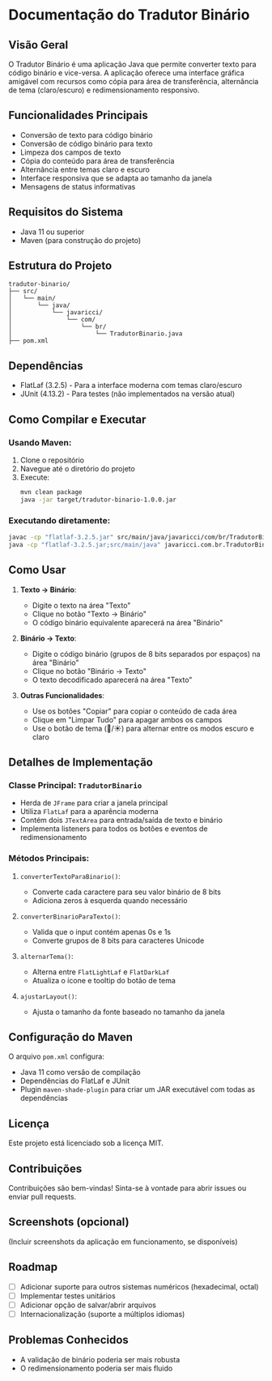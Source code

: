 # Documentação do Tradutor Binário

## Visão Geral
O Tradutor Binário é uma aplicação Java que permite converter texto para código binário e vice-versa. A aplicação oferece uma interface gráfica amigável com recursos como cópia para área de transferência, alternância de tema (claro/escuro) e redimensionamento responsivo.

## Funcionalidades Principais
- Conversão de texto para código binário
- Conversão de código binário para texto
- Limpeza dos campos de texto
- Cópia do conteúdo para área de transferência
- Alternância entre temas claro e escuro
- Interface responsiva que se adapta ao tamanho da janela
- Mensagens de status informativas

## Requisitos do Sistema
- Java 11 ou superior
- Maven (para construção do projeto)

## Estrutura do Projeto
```
tradutor-binario/
├── src/
│   └── main/
│       └── java/
│           └── javaricci/
│               └── com/
│                   └── br/
│                       └── TradutorBinario.java
├── pom.xml
```

## Dependências
- FlatLaf (3.2.5) - Para a interface moderna com temas claro/escuro
- JUnit (4.13.2) - Para testes (não implementados na versão atual)

## Como Compilar e Executar

### Usando Maven:
1. Clone o repositório
2. Navegue até o diretório do projeto
3. Execute:
   ```bash
   mvn clean package
   java -jar target/tradutor-binario-1.0.0.jar
   ```

### Executando diretamente:
```bash
javac -cp "flatlaf-3.2.5.jar" src/main/java/javaricci/com/br/TradutorBinario.java
java -cp "flatlaf-3.2.5.jar;src/main/java" javaricci.com.br.TradutorBinario
```

## Como Usar
1. **Texto → Binário**:
   - Digite o texto na área "Texto"
   - Clique no botão "Texto → Binário"
   - O código binário equivalente aparecerá na área "Binário"

2. **Binário → Texto**:
   - Digite o código binário (grupos de 8 bits separados por espaços) na área "Binário"
   - Clique no botão "Binário → Texto"
   - O texto decodificado aparecerá na área "Texto"

3. **Outras Funcionalidades**:
   - Use os botões "Copiar" para copiar o conteúdo de cada área
   - Clique em "Limpar Tudo" para apagar ambos os campos
   - Use o botão de tema (🌙/☀️) para alternar entre os modos escuro e claro

## Detalhes de Implementação

### Classe Principal: `TradutorBinario`
- Herda de `JFrame` para criar a janela principal
- Utiliza `FlatLaf` para a aparência moderna
- Contém dois `JTextArea` para entrada/saída de texto e binário
- Implementa listeners para todos os botões e eventos de redimensionamento

### Métodos Principais:
1. `converterTextoParaBinario()`:
   - Converte cada caractere para seu valor binário de 8 bits
   - Adiciona zeros à esquerda quando necessário

2. `converterBinarioParaTexto()`:
   - Valida que o input contém apenas 0s e 1s
   - Converte grupos de 8 bits para caracteres Unicode

3. `alternarTema()`:
   - Alterna entre `FlatLightLaf` e `FlatDarkLaf`
   - Atualiza o ícone e tooltip do botão de tema

4. `ajustarLayout()`:
   - Ajusta o tamanho da fonte baseado no tamanho da janela

## Configuração do Maven
O arquivo `pom.xml` configura:
- Java 11 como versão de compilação
- Dependências do FlatLaf e JUnit
- Plugin `maven-shade-plugin` para criar um JAR executável com todas as dependências

## Licença
Este projeto está licenciado sob a licença MIT.

## Contribuições
Contribuições são bem-vindas! Sinta-se à vontade para abrir issues ou enviar pull requests.

## Screenshots (opcional)
(Incluir screenshots da aplicação em funcionamento, se disponíveis)

## Roadmap
- [ ] Adicionar suporte para outros sistemas numéricos (hexadecimal, octal)
- [ ] Implementar testes unitários
- [ ] Adicionar opção de salvar/abrir arquivos
- [ ] Internacionalização (suporte a múltiplos idiomas)

## Problemas Conhecidos
- A validação de binário poderia ser mais robusta
- O redimensionamento poderia ser mais fluido
